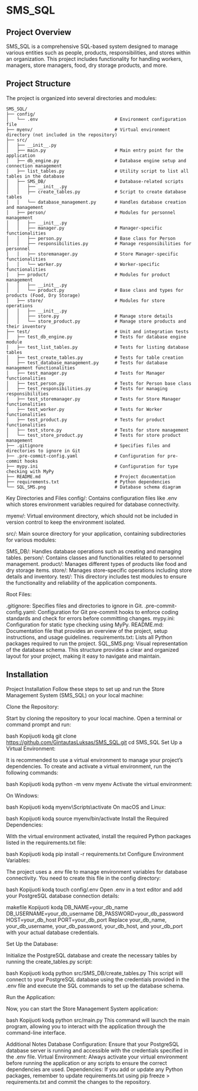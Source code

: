 # SMS_SQL

## Project Overview

SMS_SQL is a comprehensive SQL-based system designed to manage various entities such as people, products, responsibilities, and stores within an organization. This project includes functionality for handling workers, managers, store managers, food, dry storage products, and more.

## Project Structure

The project is organized into several directories and modules:

```plaintext
SMS_SQL/
├── config/
│   └── .env                             # Environment configuration file
├── myenv/                               # Virtual environment directory (not included in the repository)
├── src/
│   ├── __init__.py
│   ├── main.py                          # Main entry point for the application
│   ├── db_engine.py                     # Database engine setup and connection management
│   ├── list_tables.py                   # Utility script to list all tables in the database
│   ├── SMS_DB/                          # Database-related scripts
│   │   ├── __init__.py
│   │   ├── create_tables.py             # Script to create database tables
│   │   └── database_management.py       # Handles database creation and management
│   ├── person/                          # Modules for personnel management
│   │   ├── __init__.py
│   │   ├── manager.py                   # Manager-specific functionalities
│   │   ├── person.py                    # Base class for Person
│   │   ├── responsibilities.py          # Manage responsibilities for personnel
│   │   ├── storemanager.py              # Store Manager-specific functionalities
│   │   └── worker.py                    # Worker-specific functionalities
│   ├── product/                         # Modules for product management
│   │   ├── __init__.py
│   │   └── product.py                   # Base class and types for products (Food, Dry Storage)
│   ├── store/                           # Modules for store operations
│   │   ├── __init__.py
│   │   ├── store.py                     # Manage store details
│   │   └── store_product.py             # Manage store products and their inventory
├── test/                                # Unit and integration tests
│   ├── test_db_engine.py                # Tests for database engine module
│   ├── test_list_tables.py              # Tests for listing database tables
│   ├── test_create_tables.py            # Tests for table creation
│   ├── test_database_management.py      # Tests for database management functionalities
│   ├── test_manager.py                  # Tests for Manager functionalities
│   ├── test_person.py                   # Tests for Person base class
│   ├── test_responsibilities.py         # Tests for managing responsibilities
│   ├── test_storemanager.py             # Tests for Store Manager functionalities
│   ├── test_worker.py                   # Tests for Worker functionalities
│   ├── test_product.py                  # Tests for product functionalities
│   ├── test_store.py                    # Tests for store management
│   └── test_store_product.py            # Tests for store product management
├── .gitignore                           # Specifies files and directories to ignore in Git
├── .pre-commit-config.yaml              # Configuration for pre-commit hooks
├── mypy.ini                             # Configuration for type checking with MyPy
├── README.md                            # Project documentation
├── requirements.txt                     # Python dependencies
└── SQL_SMS.png                          # Database schema diagram
```
Key Directories and Files
config/: Contains configuration files like .env which stores environment variables required for database connectivity.

myenv/: Virtual environment directory, which should not be included in version control to keep the environment isolated.

src/: Main source directory for your application, containing subdirectories for various modules:

SMS_DB/: Handles database operations such as creating and managing tables.
person/: Contains classes and functionalities related to personnel management.
product/: Manages different types of products like food and dry storage items.
store/: Manages store-specific operations including store details and inventory.
test/: This directory includes test modules to ensure the functionality and reliability of the application components.

Root Files:

.gitignore: Specifies files and directories to ignore in Git.
.pre-commit-config.yaml: Configuration for Git pre-commit hooks to enforce coding standards and check for errors before committing changes.
mypy.ini: Configuration for static type checking using MyPy.
README.md: Documentation file that provides an overview of the project, setup instructions, and usage guidelines.
requirements.txt: Lists all Python packages required to run the project.
SQL_SMS.png: Visual representation of the database schema.
This structure provides a clear and organized layout for your project, making it easy to navigate and maintain.


## Installation

Project Installation
Follow these steps to set up and run the Store Management System (SMS_SQL) on your local machine:

Clone the Repository:

Start by cloning the repository to your local machine. Open a terminal or command prompt and run:

bash
Kopijuoti kodą
git clone https://github.com/GintautasLuksas/SMS_SQL.git
cd SMS_SQL
Set Up a Virtual Environment:

It is recommended to use a virtual environment to manage your project’s dependencies. To create and activate a virtual environment, run the following commands:

bash
Kopijuoti kodą
python -m venv myenv
Activate the virtual environment:

On Windows:

bash
Kopijuoti kodą
myenv\Scripts\activate
On macOS and Linux:

bash
Kopijuoti kodą
source myenv/bin/activate
Install the Required Dependencies:

With the virtual environment activated, install the required Python packages listed in the requirements.txt file:

bash
Kopijuoti kodą
pip install -r requirements.txt
Configure Environment Variables:

The project uses a .env file to manage environment variables for database connectivity. You need to create this file in the config directory:

bash
Kopijuoti kodą
touch config/.env
Open .env in a text editor and add your PostgreSQL database connection details:

makefile
Kopijuoti kodą
DB_NAME=your_db_name
DB_USERNAME=your_db_username
DB_PASSWORD=your_db_password
HOST=your_db_host
PORT=your_db_port
Replace your_db_name, your_db_username, your_db_password, your_db_host, and your_db_port with your actual database credentials.

Set Up the Database:

Initialize the PostgreSQL database and create the necessary tables by running the create_tables.py script:

bash
Kopijuoti kodą
python src/SMS_DB/create_tables.py
This script will connect to your PostgreSQL database using the credentials provided in the .env file and execute the SQL commands to set up the database schema.

Run the Application:

Now, you can start the Store Management System application:

bash
Kopijuoti kodą
python src/main.py
This command will launch the main program, allowing you to interact with the application through the command-line interface.

Additional Notes
Database Configuration: Ensure that your PostgreSQL database server is running and accessible with the credentials specified in the .env file.
Virtual Environment: Always activate your virtual environment before running the application or any scripts to ensure the correct dependencies are used.
Dependencies: If you add or update any Python packages, remember to update requirements.txt using pip freeze > requirements.txt and commit the changes to the repository.
